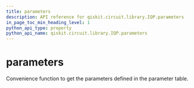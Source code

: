 ```yaml
---
title: parameters
description: API reference for qiskit.circuit.library.IQP.parameters
in_page_toc_min_heading_level: 1
python_api_type: property
python_api_name: qiskit.circuit.library.IQP.parameters
---
```


# parameters

Convenience function to get the parameters defined in the parameter table.

